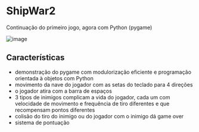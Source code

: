 # ShipWar2
Continuação do primeiro jogo, agora com Python (pygame)
  
![image](https://github.com/user-attachments/assets/6f83dc7a-8aad-4039-973f-0bb5047bb322)

## Características
- demonstração do pygame com modulorização eficiente e programação orientada à objetos com Python  
- movimento da nave do jogador com as setas do teclado para 4 direções
- o jogador atira com a barra de espaços
- 3 tipos de inimigos complicam a vida do jogador, cada um com velocidade de movimento e frequência de tiro diferentes e que recompensam pontos diferentes  
- colisão do tiro do inimigo ou do jogador com o inimigo dá game over
- sistema de pontuação
